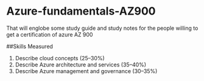 # Azure-fundamentals-AZ900
That will englobe some study guide and study notes for the people willing to get a certification of azure AZ 900

##Skills Measured

1. Describe cloud concepts (25–30%)
2. Describe Azure architecture and services (35–40%)
3. Describe Azure management and governance (30–35%)
